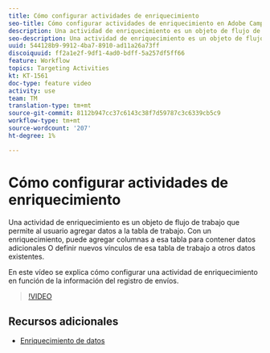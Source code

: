 ```yaml
---
title: Cómo configurar actividades de enriquecimiento
seo-title: Cómo configurar actividades de enriquecimiento en Adobe Campaign Classic
description: Una actividad de enriquecimiento es un objeto de flujo de trabajo que permite al usuario agregar datos a la tabla de trabajo. Con un enriquecimiento, puede agregar columnas a esa tabla para contener datos adicionales O definir nuevos vínculos de esa tabla de trabajo a otros datos existentes.  En este vídeo se explica cómo configurar una actividad de enriquecimiento en función de la información del registro de envíos.
seo-description: Una actividad de enriquecimiento es un objeto de flujo de trabajo que permite al usuario agregar datos a la tabla de trabajo. Con un enriquecimiento, puede agregar columnas a esa tabla para contener datos adicionales O definir nuevos vínculos de esa tabla de trabajo a otros datos existentes.   En este vídeo se explica cómo configurar una actividad de enriquecimiento en función de la información del registro de envíos.
uuid: 544128b9-9912-4ba7-8910-ad11a26a73ff
discoiquuid: ff2a1e2f-9df1-4ad0-bdff-5a257df5ff66
feature: Workflow
topics: Targeting Activities
kt: KT-1561
doc-type: feature video
activity: use
team: TM
translation-type: tm+mt
source-git-commit: 8112b947cc37c6143c38f7d59787c3c6339cb5c9
workflow-type: tm+mt
source-wordcount: '207'
ht-degree: 1%

---
```



# Cómo configurar actividades de enriquecimiento

Una actividad de enriquecimiento es un objeto de flujo de trabajo que permite al usuario agregar datos a la tabla de trabajo. Con un enriquecimiento, puede agregar columnas a esa tabla para contener datos adicionales O definir nuevos vínculos de esa tabla de trabajo a otros datos existentes.

En este vídeo se explica cómo configurar una actividad de enriquecimiento en función de la información del registro de envíos.

>[!VIDEO](https://video.tv.adobe.com/v/25193?quality=12)

## Recursos adicionales

- [Enriquecimiento de datos](https://docs.adobe.com/content/help/en/campaign-classic/using/automating-with-workflows/use-cases/enriching-data.html)
